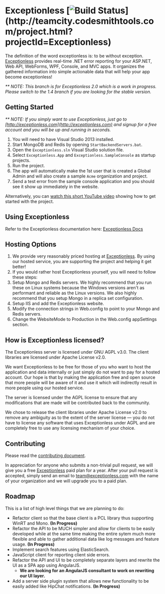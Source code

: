 ﻿# Exceptionless [![Build Status](http://teamcity.codesmithtools.com/app/rest/builds/buildType:\(id:bt27\)/statusIcon)](http://teamcity.codesmithtools.com/project.html?projectId=Exceptionless)

The definition of the word exceptionless is: to be without exception. [Exceptionless](http://exceptionless.com) provides real-time .NET error reporting for your ASP.NET, Web API, WebForms, WPF, Console, and MVC apps. It organizes the gathered information into simple actionable data that will help your app become exceptionless!

_** NOTE: This branch is for Exceptionless 2.0 which is a work in progress. Please switch to the 1.4 branch if you are looking for the stable version._

## Getting Started

_** NOTE: If you simply want to use Exceptionless, just go to [http://exceptionless.com](http://exceptionless.com) and signup for a free account and you will be up and running in seconds._

1. You will need to have Visual Studio 2013 installed.
2. Start MongoDB and Redis by opening `StartBackendServers.bat`.
3. Open the `Exceptionless.sln` Visual Studio solution file.
4. Select `Exceptionless.App` and `Exceptionless.SampleConsole` as startup projects.
5. Run the project.
6. The app will automatically make the 1st user that is created a Global Admin and will also create a sample `Acme` organization and project.
7. Send a test error from the sample console application and you should see it show up immediately in the website.

Alternatively, you can [watch this short YouTube video](http://youtu.be/wROzlVuBoDs) showing how to get started with the project.

## Using Exceptionless

Refer to the Exceptionless documentation here: [Exceptionless Docs](http://docs.exceptionless.com)

## Hosting Options

1. We provide very reasonably priced hosting at [Exceptionless](http://exceptionless.com). By using our hosted service, you are supporting the project and helping it get better!
2. If you would rather host Exceptionless yourself, you will need to follow these steps:
  1. Setup Mongo and Redis servers. We highly recommend that you run these on Linux systems because the Windows versions aren't as performant and reliable as the Linux versions. We also highly recommend that you setup Mongo in a replica set configuration.
  2. Setup IIS and add the Exceptionless website.
  3. Modify the connection strings in Web.config to point to your Mongo and Redis servers.
  4. Change the WebsiteMode to Production in the Web.config appSettings section.


##  How is Exceptionless licensed?

The Exceptionless server is licensed under GNU AGPL v3.0. The client libraries are licensed under Apache License v2.0.

We want Exceptionless to be free for those of you who want to host the application and data internally or just simply do not want to pay for a hosted account. Our hope is that by making the application free and open source that more people will be aware of it and use it which will indirectly result in more people using our hosted service.

The server is licensed under the AGPL license to ensure that any modifications that are made will be contributed back to the community.

We chose to release the client libraries under Apache License v2.0 to remove any ambiguity as to the extent of the server license — you do not have to license any software that uses Exceptionless under AGPL and are completely free to use any licensing mechanism of your choice.

## Contributing

Please read the [contributing document](https://github.com/exceptionless/Exceptionless/blob/master/CONTRIBUTING.md).

In appreciation for anyone who submits a non-trivial pull request, we will give you a free [Exceptionless](http://exceptionless.com) paid plan for a year. After your pull request is accepted, simply send an email to team@exceptionless.com with the name of your organization and we will upgrade you to a paid plan.

## Roadmap

This is a list of high level things that we are planning to do:
- Refactor client so that the base client is a PCL library thus supporting WinRT and Mono. **(In Progress)**
- Refactor the API to be MUCH simpler and allow for clients to be easily developed while at the same time making the entire sytem much more flexible and able to gather additional data like log messages and feature usage. **(In Progress)**
- Implement search features using ElasticSearch.
- JavaScript client for reporting client side errors.
- Refactor the API and UI to be completely separate layers and rewrite the UI as a SPA app using AngularJS.
  - **We are looking for an AngularJS consultant to work on rewriting our UI layer.**
- Add a server side plugin system  that allows new functionality to be easily added like HipChat notifications. **(In Progress)**
